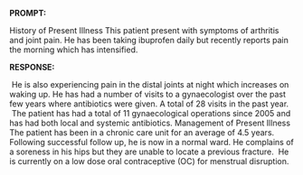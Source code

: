 **PROMPT:**

History of Present Illness This patient present with symptoms of arthritis and joint pain. He has been taking ibuprofen daily but recently reports pain the morning which has intensified. 

**RESPONSE:**

  He is also experiencing pain in the distal joints at night which increases on waking up. He has had a number of visits to a gynaecologist over the past few years where antibiotics were given. A total of 28 visits in the past year.  The patient has had a total of 11 gynaecological operations since 2005 and has had both local and systemic antibiotics. Management of Present Illness The patient has been in a chronic care unit for an average of 4.5 years. Following successful follow up, he is now in a normal ward. He complains of a soreness in his hips but they are unable to locate a previous fracture.  He is currently on a low dose oral contraceptive (OC) for menstrual disruption.